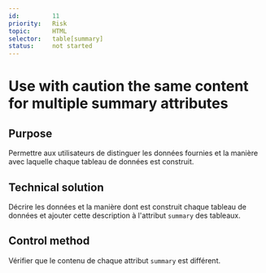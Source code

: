 ```yaml
---
id:         11
priority:   Risk
topic:      HTML
selector:   table[summary]
status:     not started
---
```


# Use with caution the same content for multiple summary attributes

## Purpose

Permettre aux utilisateurs de distinguer les données fournies et la manière avec laquelle chaque tableau de données est construit.

## Technical solution

Décrire les données et la manière dont est construit chaque tableau de données et ajouter cette description à l'attribut `summary` des tableaux.

## Control method

Vérifier que le contenu de chaque attribut `summary` est différent.
